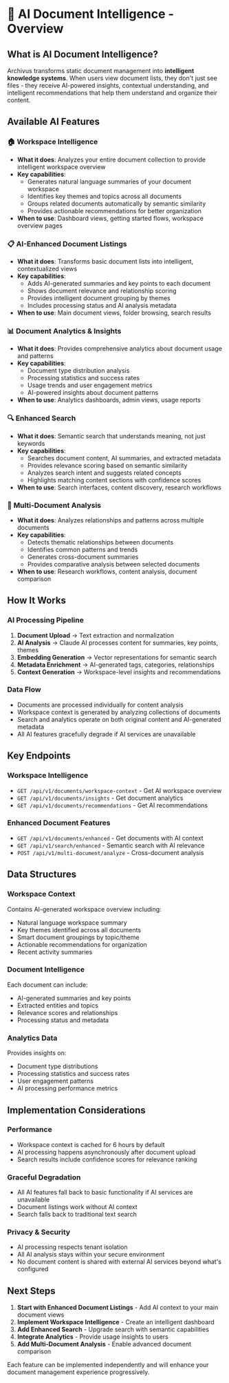 # 🧠 AI Document Intelligence - Overview

## What is AI Document Intelligence?

Archivus transforms static document management into **intelligent knowledge systems**. When users view document lists, they don't just see files - they receive AI-powered insights, contextual understanding, and intelligent recommendations that help them understand and organize their content.

## Available AI Features

### 🏠 **Workspace Intelligence**
- **What it does**: Analyzes your entire document collection to provide intelligent workspace overview
- **Key capabilities**: 
  - Generates natural language summaries of your document workspace
  - Identifies key themes and topics across all documents
  - Groups related documents automatically by semantic similarity
  - Provides actionable recommendations for better organization
- **When to use**: Dashboard views, getting started flows, workspace overview pages

### 📋 **AI-Enhanced Document Listings**
- **What it does**: Transforms basic document lists into intelligent, contextualized views
- **Key capabilities**:
  - Adds AI-generated summaries and key points to each document
  - Shows document relevance and relationship scoring
  - Provides intelligent document grouping by themes
  - Includes processing status and AI analysis metadata
- **When to use**: Main document views, folder browsing, search results

### 📊 **Document Analytics & Insights**
- **What it does**: Provides comprehensive analytics about document usage and patterns
- **Key capabilities**:
  - Document type distribution analysis
  - Processing statistics and success rates
  - Usage trends and user engagement metrics
  - AI-powered insights about document patterns
- **When to use**: Analytics dashboards, admin views, usage reports

### 🔍 **Enhanced Search**
- **What it does**: Semantic search that understands meaning, not just keywords
- **Key capabilities**:
  - Searches document content, AI summaries, and extracted metadata
  - Provides relevance scoring based on semantic similarity
  - Analyzes search intent and suggests related concepts
  - Highlights matching content sections with confidence scores
- **When to use**: Search interfaces, content discovery, research workflows

### 🔗 **Multi-Document Analysis**
- **What it does**: Analyzes relationships and patterns across multiple documents
- **Key capabilities**:
  - Detects thematic relationships between documents
  - Identifies common patterns and trends
  - Generates cross-document summaries
  - Provides comparative analysis between selected documents
- **When to use**: Research workflows, content analysis, document comparison

## How It Works

### AI Processing Pipeline
1. **Document Upload** → Text extraction and normalization
2. **AI Analysis** → Claude AI processes content for summaries, key points, themes
3. **Embedding Generation** → Vector representations for semantic search
4. **Metadata Enrichment** → AI-generated tags, categories, relationships
5. **Context Generation** → Workspace-level insights and recommendations

### Data Flow
- Documents are processed individually for content analysis
- Workspace context is generated by analyzing collections of documents
- Search and analytics operate on both original content and AI-generated metadata
- All AI features gracefully degrade if AI services are unavailable

## Key Endpoints

### Workspace Intelligence
- `GET /api/v1/documents/workspace-context` - Get AI workspace overview
- `GET /api/v1/documents/insights` - Get document analytics
- `GET /api/v1/documents/recommendations` - Get AI recommendations

### Enhanced Document Features
- `GET /api/v1/documents/enhanced` - Get documents with AI context
- `GET /api/v1/search/enhanced` - Semantic search with AI relevance
- `POST /api/v1/multi-document/analyze` - Cross-document analysis

## Data Structures

### Workspace Context
Contains AI-generated workspace overview including:
- Natural language workspace summary
- Key themes identified across all documents
- Smart document groupings by topic/theme
- Actionable recommendations for organization
- Recent activity summaries

### Document Intelligence
Each document can include:
- AI-generated summaries and key points
- Extracted entities and topics
- Relevance scores and relationships
- Processing status and metadata

### Analytics Data
Provides insights on:
- Document type distributions
- Processing statistics and success rates
- User engagement patterns
- AI processing performance metrics

## Implementation Considerations

### Performance
- Workspace context is cached for 6 hours by default
- AI processing happens asynchronously after document upload
- Search results include confidence scores for relevance ranking

### Graceful Degradation
- All AI features fall back to basic functionality if AI services are unavailable
- Document listings work without AI context
- Search falls back to traditional text search

### Privacy & Security
- AI processing respects tenant isolation
- All AI analysis stays within your secure environment
- No document content is shared with external AI services beyond what's configured

## Next Steps

1. **Start with Enhanced Document Listings** - Add AI context to your main document views
2. **Implement Workspace Intelligence** - Create an intelligent dashboard
3. **Add Enhanced Search** - Upgrade search with semantic capabilities
4. **Integrate Analytics** - Provide usage insights to users
5. **Add Multi-Document Analysis** - Enable advanced document comparison

Each feature can be implemented independently and will enhance your document management experience progressively. 